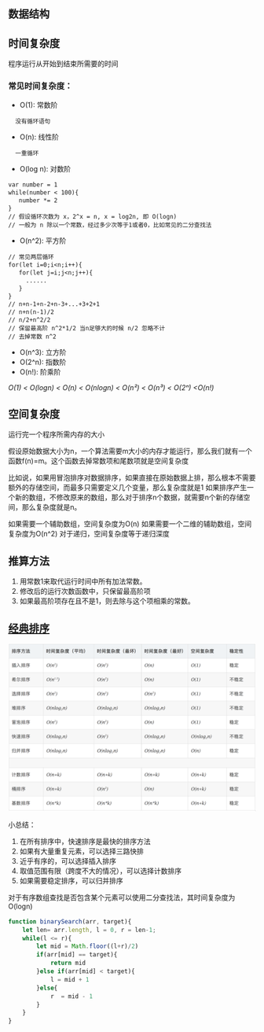 ## 数据结构



## 时间复杂度
程序运行从开始到结束所需要的时间

### 常见时间复杂度：
- O(1): 常数阶 
```
  没有循环语句
 ```
- O(n): 线性阶 
```
  一重循环
 ```
 - O(log n): 对数阶
 ```
 var number = 1
while(number < 100){
    number *= 2
}
// 假设循环次数为 x，2^x = n, x = log2n, 即 O(logn)
// 一般为 n 除以一个常数，经过多少次等于1或者0，比如常见的二分查找法
 ```
 - O(n^2): 平方阶
 ```
// 常见两层循环
for(let i=0;i<n;i++){
    for(let j=i;j<n;j++){
      ......
    }
}
// n+n-1+n-2+n-3+...+3+2+1
// n+n(n-1)/2
// n/2+n^2/2 
// 保留最高阶 n^2*1/2 当n足够大的时候 n/2 忽略不计
// 去掉常数 n^2
 ```
 - O(n^3): 立方阶
 - O(2^n): 指数阶
 - O(n!):  阶乘阶 
 
 *O(1) < O(logn) < O(n) < O(nlogn) < O(n²) < O(n³) < O(2ⁿ) <O(n!)*
 
## 空间复杂度
运行完一个程序所需内存的大小

假设原始数据大小为n，一个算法需要m大小的内存才能运行，那么我们就有一个函数f(n)=m。这个函数去掉常数项和尾数项就是空间复杂度

比如说，如果用冒泡排序对数据排序，如果直接在原始数据上排，那么根本不需要额外的存储空间，而最多只需要定义几个变量，那么复杂度就是1
如果排序产生一个新的数组，不修改原来的数组，那么对于排序n个数据，就需要n个新的存储空间，那么复杂度就是n。

如果需要一个辅助数组，空间复杂度为O(n)
如果需要一个二维的辅助数组，空间复杂度为O(n^2)
对于递归，空间复杂度等于递归深度

## 推算方法
1. 用常数1来取代运行时间中所有加法常数。
2. 修改后的运行次数函数中，只保留最高阶项
3. 如果最高阶项存在且不是1，则去除与这个项相乘的常数。


## [经典排序](https://github.com/chun1hao/MyBlog/blob/master/algorithm/sort.js)

![image](https://github.com/chun1hao/MyBlog/blob/master/algorithm/%E5%A4%8D%E6%9D%82%E5%BA%A6.png)
  
小总结：
1. 在所有排序中，快速排序是最快的排序方法
2. 如果有大量重复元素，可以选择三路快排
3. 近乎有序的，可以选择插入排序
4. 取值范围有限（跨度不大的情况），可以选择计数排序
5. 如果需要稳定排序，可以归并排序

对于有序数组查找是否包含某个元素可以使用二分查找法，其时间复杂度为 O(logn)
```javascript
function binarySearch(arr, target){
    let len= arr.length, l = 0, r = len-1;
    while(l <= r){
        let mid = Math.floor((l+r)/2)
        if(arr[mid] == target){
            return mid
        }else if(arr[mid] < target){
            l = mid + 1
        }else{
            r  = mid - 1
        }
    }
}
```
